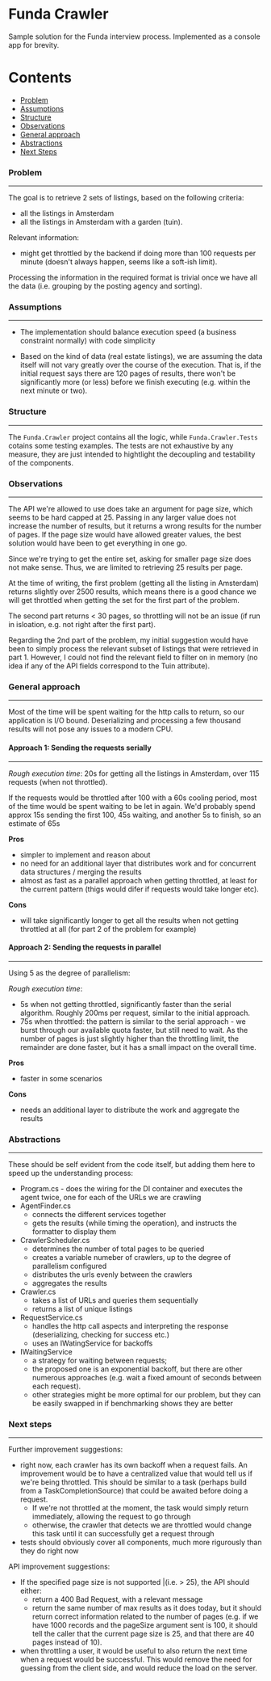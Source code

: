 # Funda Crawler

Sample solution for the Funda interview process. Implemented as a console app for brevity.

Contents
========

 * [Problem](#problem)
 * [Assumptions](#assumptions)
 * [Structure](#structure)
 * [Observations](#observations)
 * [General approach](#general-approach)
 * [Abstractions](#abstractions)
 * [Next Steps](#next-steps)

### Problem
---

The goal is to retrieve 2 sets of listings, based on the following criteria:
- all the listings in Amsterdam
- all the listings in Amsterdam with a garden (tuin).

Relevant information:
- might get throttled by the backend if doing more than 100 requests per minute (doesn't always happen, seems like a soft-ish limit).

Processing the information in the required format is trivial once we have all the data (i.e. grouping by the posting agency and sorting).


### Assumptions
---

- The implementation should balance execution speed (a business constraint normally) with code simplicity

- Based on the kind of data (real estate listings), we are assuming the data itself will not vary greatly over the course of the execution. That is, if the initial request says there are 120 pages of results, there won't be significantly more (or less) before we finish executing (e.g. within the next minute or two). 


### Structure
---

The `Funda.Crawler` project contains all the logic, while `Funda.Crawler.Tests` cotains some testing examples. The tests are not exhaustive by any measure, they are just intended to hightlight the decoupling and testability of the components.


### Observations
---

The API we're allowed to use does take an argument for page size, which seems to be hard capped at 25. Passing in any larger value does not increase the number of results, but it returns a wrong results for the number of pages. 
If the page size would have allowed greater values, the best solution would have been to get everything in one go.

Since we're trying to get the entire set, asking for smaller page size does not make sense. Thus, we are limited to retrieving 25 results per page. 

At the time of writing, the first problem (getting all the listing in Amsterdam) returns slightly over 2500 results, which means there is a good chance we will get throttled when getting the set for the first part of the problem. 

The second part returns < 30 pages, so throttling will not be an issue (if run in isloation, e.g. not right after the first part). 

Regarding the 2nd part of the problem, my initial suggestion would have been to simply process the relevant subset of listings that were retrieved in part 1. However, I could not find the relevant field to filter on in memory (no idea if any of the API fields correspond to the Tuin attribute). 

### General approach
---

Most of the time will be spent waiting for the http calls to return, so our application is I/O bound. Deserializing and processing a few thousand results will not pose any issues to a modern CPU. 

#### Approach 1: Sending the requests serially
---

*Rough execution time*: 20s for getting all the listings in Amsterdam, over 115 requests (when not throttled).

If the requests would be throttled after 100 with a 60s cooling period, most of the time would be spent waiting to be let in again. We'd probably spend approx 15s sending the first 100, 45s waiting, and another 5s to finish, so an estimate of 65s

**Pros**

- simpler to implement and reason about
- no need for an additional layer that distributes work and  for concurrent data structures / merging the results
- almost as fast as a parallel approach when getting throttled, at least for the current pattern (thigs would difer if requests would take longer etc).


**Cons**

- will take significantly longer to get all the results when not getting throttled at all (for part 2 of the problem for example)


#### Approach 2: Sending the requests in parallel
---

Using 5 as the degree of parallelism:

*Rough execution time*: 
- 5s when not getting throttled, significantly faster than the serial algorithm. Roughly 200ms per request, similar to the initial approach.
- 75s when throttled: the pattern is similar to the serial approach - we burst through our available quota faster, but still need to wait. As the number of pages is just slightly higher than the throttling limit, the remainder are done faster, but it has a small impact on the overall time.

**Pros**

- faster in some scenarios

**Cons**

- needs an additional layer to distribute the work and aggregate the results


### Abstractions
---

These should be self evident from the code itself, but adding them here to speed up the understanding process:

- Program.cs - does the wiring for the DI container and executes the agent twice, one for each of the URLs we are crawling
- AgentFinder.cs
	- connects the different services together
	- gets the results (while timing the operation), and instructs the formatter to display them
- CrawlerScheduler.cs
	- determines the number of total pages to be queried
	- creates a variable numeber of crawlers, up to the degree of parallelism configured
	- distributes the urls evenly between the crawlers
	- aggregates the results
- Crawler.cs
	- takes a list of URLs and queries them sequentially
	- returns a list of unique listings
- RequestService.cs
	- handles the http call aspects and interpreting the response (deserializing, checking for success etc.)
	- uses an IWatingService for backoffs
- IWaitingService
	- a strategy for waiting between requests;
	- the proposed one is an exponential backoff, but there are other numerous approaches (e.g. wait a fixed amount of seconds between each request).
	- other strategies might be more optimal for our problem, but they can be easily swapped in if benchmarking shows they are better


### Next steps
---

Further improvement suggestions:
- right now, each crawler has its own backoff when a request fails. An improvement would be to have a centralized value that would tell us if we're being throttled. This should be similar to a task (perhaps build from a TaskCompletionSource) that could be awaited before doing a request. 
	- If we're not throttled at the moment, the task would simply return immediately, allowing the request to go through
	- otherwise, the crawler that detects we are throttled would change this task until it can successfully get a request through
- tests should obviously cover all components, much more rigurously than they do right now
	
API improvement suggestions:
- If the specified page size is not supported |(i.e. > 25), the API should either:
	- return a 400 Bad Request, with a relevant message
	- return the same number of max results as it does today, but it should return correct information related to the number of pages (e.g. if we have 1000 records and the pageSize argument sent is 100, it should tell the caller that the current page size is 25, and that there are 40 pages instead of 10). 
- when throttling a user, it would be useful to also return the next time when a request would be successful. This would remove the need for guessing from the client side, and would reduce the load on the server.
